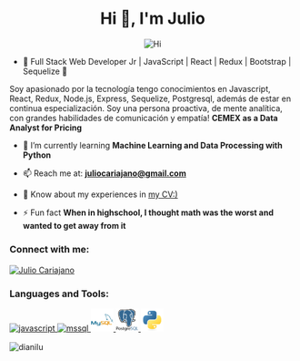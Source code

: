 <h1 align="center">Hi 👋, I'm Julio</h1>

<center><div><img alt="Hi" src="https://www.google.com/url?sa=i&url=https%3A%2F%2Fi-acosta.com%2F&psig=AOvVaw2UEip8vfV02m7A7kRMRxLx&ust=1667947304751000&source=images&cd=vfe&ved=0CA0QjRxqFwoTCKCx6aiSnfsCFQAAAAAdAAAAABAF"></div></center>
  
- 🔭 Full Stack Web Developer Jr  | JavaScript | React | Redux | Bootstrap | Sequelize 🚀

Soy apasionado por la tecnología tengo conocimientos en Javascript, React, Redux, Node.js, Express, Sequelize, Postgresql, además de estar en continua especialización.
Soy una persona proactiva, de mente analítica, con grandes habilidades de comunicación y empatía!
 **CEMEX as a Data Analyst for Pricing**

- 🌱 I’m currently learning **Machine Learning and Data Processing with Python**

- 📫 Reach me at: **juliocariajano@gmail.com**

- 📄 Know about my experiences in [my CV:)](https://drive.google.com/file/d/1s5ILJk90Q_D6mXBypDEJ7kj3NxkIrXHw/view?usp=sharing)

- ⚡ Fun fact **When in highschool, I thought math was the worst and wanted to get away from it**


<h3 align="left">Connect with me:</h3>
<p align="left">
<a href="https://linkedin.com/in/juliocariajano" target="blank"><img align="center" src="https://raw.githubusercontent.com/rahuldkjain/github-profile-readme-generator/master/src/images/icons/Social/linked-in-alt.svg" alt="Julio Cariajano" height="30" width="40" /></a>


<h3 align="left">Languages and Tools:</h3>
<p align="left"> <a href="https://developer.mozilla.org/es/docs/Web/JavaScript" target="_blank" rel="noreferrer"> <img src="https://icons8.com/icon/108784/javascript" alt="javascript" width="40" height="40"/> </a> <a href="https://www.microsoft.com/en-us/sql-server" target="_blank" rel="noreferrer"> <img src="https://www.svgrepo.com/show/303229/microsoft-sql-server-logo.svg" alt="mssql" width="40" height="40"/> </a> <a href="https://www.mysql.com/" target="_blank" rel="noreferrer"> <img src="https://raw.githubusercontent.com/devicons/devicon/master/icons/mysql/mysql-original-wordmark.svg" alt="mysql" width="40" height="40"/> </a> <a href="https://www.postgresql.org" target="_blank" rel="noreferrer"> <img src="https://raw.githubusercontent.com/devicons/devicon/master/icons/postgresql/postgresql-original-wordmark.svg" alt="postgresql" width="40" height="40"/> </a> <a href="https://www.python.org" target="_blank" rel="noreferrer"> <img src="https://raw.githubusercontent.com/devicons/devicon/master/icons/python/python-original.svg" alt="python" width="40" height="40"/> </a> </p>

<p><img align="center" src="https://github-readme-stats.vercel.app/api/top-langs?username=dianilu&show_icons=true&locale=en&layout=compact" alt="dianilu" /></p>


